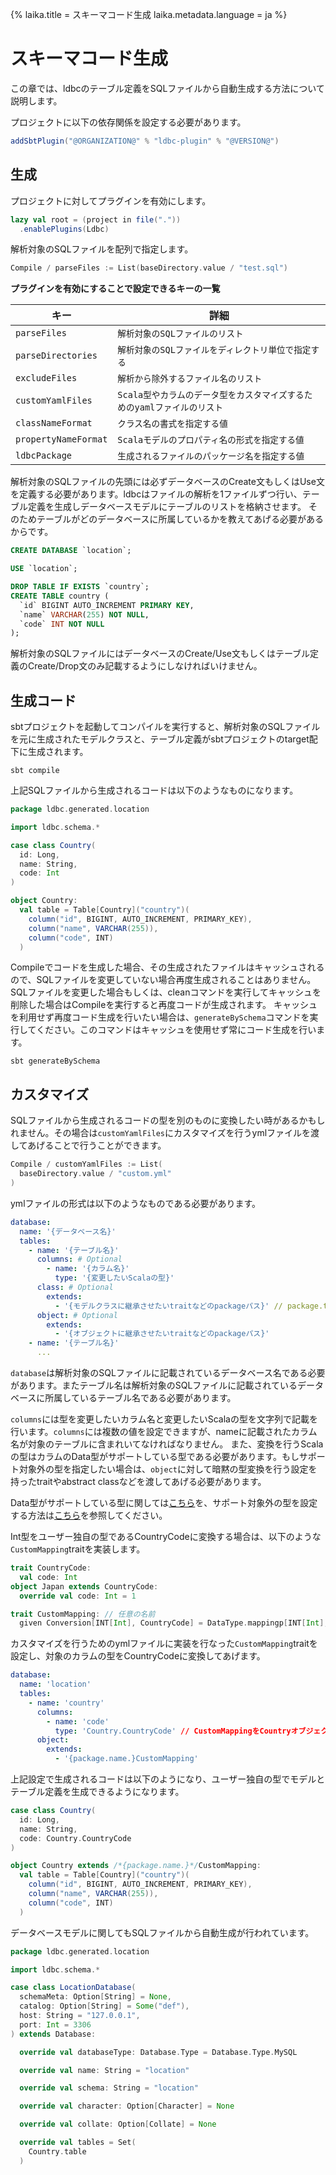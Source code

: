 {%
  laika.title = スキーマコード生成
  laika.metadata.language = ja
%}

# スキーマコード生成

この章では、ldbcのテーブル定義をSQLファイルから自動生成する方法について説明します。

プロジェクトに以下の依存関係を設定する必要があります。

```scala 3
addSbtPlugin("@ORGANIZATION@" % "ldbc-plugin" % "@VERSION@")
```

## 生成

プロジェクトに対してプラグインを有効にします。

```sbt
lazy val root = (project in file("."))
  .enablePlugins(Ldbc)
```

解析対象のSQLファイルを配列で指定します。

```sbt
Compile / parseFiles := List(baseDirectory.value / "test.sql")
```

**プラグインを有効にすることで設定できるキーの一覧**

| キー                   | 詳細                                        |
|----------------------|-------------------------------------------|
| `parseFiles`         | `解析対象のSQLファイルのリスト`                        |
| `parseDirectories`   | `解析対象のSQLファイルをディレクトリ単位で指定する`              |
| `excludeFiles`       | `解析から除外するファイル名のリスト`                       |
| `customYamlFiles`    | `Scala型やカラムのデータ型をカスタマイズするためのyamlファイルのリスト` |
| `classNameFormat`    | `クラス名の書式を指定する値`                           |
| `propertyNameFormat` | `Scalaモデルのプロパティ名の形式を指定する値`                |
| `ldbcPackage`        | `生成されるファイルのパッケージ名を指定する値`                  |

解析対象のSQLファイルの先頭には必ずデータベースのCreate文もしくはUse文を定義する必要があります。ldbcはファイルの解析を1ファイルずつ行い、テーブル定義を生成しデータベースモデルにテーブルのリストを格納させます。
そのためテーブルがどのデータベースに所属しているかを教えてあげる必要があるからです。

```sql
CREATE DATABASE `location`;

USE `location`;

DROP TABLE IF EXISTS `country`;
CREATE TABLE country (
  `id` BIGINT AUTO_INCREMENT PRIMARY KEY,
  `name` VARCHAR(255) NOT NULL,
  `code` INT NOT NULL
);
```

解析対象のSQLファイルにはデータベースのCreate/Use文もしくはテーブル定義のCreate/Drop文のみ記載するようにしなければいけません。

## 生成コード

sbtプロジェクトを起動してコンパイルを実行すると、解析対象のSQLファイルを元に生成されたモデルクラスと、テーブル定義がsbtプロジェクトのtarget配下に生成されます。

```shell
sbt compile
```

上記SQLファイルから生成されるコードは以下のようなものになります。

```scala 3
package ldbc.generated.location

import ldbc.schema.*

case class Country(
  id: Long,
  name: String,
  code: Int
)

object Country:
  val table = Table[Country]("country")(
    column("id", BIGINT, AUTO_INCREMENT, PRIMARY_KEY),
    column("name", VARCHAR(255)),
    column("code", INT)
  )
```

Compileでコードを生成した場合、その生成されたファイルはキャッシュされるので、SQLファイルを変更していない場合再度生成されることはありません。SQLファイルを変更した場合もしくは、cleanコマンドを実行してキャッシュを削除した場合はCompileを実行すると再度コードが生成されます。
キャッシュを利用せず再度コード生成を行いたい場合は、`generateBySchema`コマンドを実行してください。このコマンドはキャッシュを使用せず常にコード生成を行います。

```shell
sbt generateBySchema
```

## カスタマイズ

SQLファイルから生成されるコードの型を別のものに変換したい時があるかもしれません。その場合は`customYamlFiles`にカスタマイズを行うymlファイルを渡してあげることで行うことができます。

```sbt
Compile / customYamlFiles := List(
  baseDirectory.value / "custom.yml"
)
```

ymlファイルの形式は以下のようなものである必要があります。

```yaml
database:
  name: '{データベース名}'
  tables:
    - name: '{テーブル名}'
      columns: # Optional
        - name: '{カラム名}'
          type: '{変更したいScalaの型}'
      class: # Optional
        extends:
          - '{モデルクラスに継承させたいtraitなどのpackageパス}' // package.trait.name
      object: # Optional
        extends:
          - '{オブジェクトに継承させたいtraitなどのpackageパス}'
    - name: '{テーブル名}'
      ...
```

`database`は解析対象のSQLファイルに記載されているデータベース名である必要があります。またテーブル名は解析対象のSQLファイルに記載されているデータベースに所属しているテーブル名である必要があります。

`columns`には型を変更したいカラム名と変更したいScalaの型を文字列で記載を行います。`columns`には複数の値を設定できますが、nameに記載されたカラム名が対象のテーブルに含まれいてなければなりません。
また、変換を行うScalaの型はカラムのData型がサポートしている型である必要があります。もしサポート対象外の型を指定したい場合は、`object`に対して暗黙の型変換を行う設定を持ったtraitやabstract classなどを渡してあげる必要があります。

Data型がサポートしている型に関しては[こちら](/ja/tutorial/Schema.md#データ型)を、サポート対象外の型を設定する方法は[こちら](/ja/tutorial/Schema.md#カスタム-データ型)を参照してください。

Int型をユーザー独自の型であるCountryCodeに変換する場合は、以下のような`CustomMapping`traitを実装します。

```scala 3
trait CountryCode:
  val code: Int
object Japan extends CountryCode:
  override val code: Int = 1

trait CustomMapping: // 任意の名前
  given Conversion[INT[Int], CountryCode] = DataType.mappingp[INT[Int], CountryCode]
```

カスタマイズを行うためのymlファイルに実装を行なった`CustomMapping`traitを設定し、対象のカラムの型をCountryCodeに変換してあげます。

```yaml
database:
  name: 'location'
  tables:
    - name: 'country'
      columns:
        - name: 'code'
          type: 'Country.CountryCode' // CustomMappingをCountryオブジェクトにミックスインさせるのでそこから取得できるように記載
      object:
        extends:
          - '{package.name.}CustomMapping'
```

上記設定で生成されるコードは以下のようになり、ユーザー独自の型でモデルとテーブル定義を生成できるようになります。

```scala 3
case class Country(
  id: Long,
  name: String,
  code: Country.CountryCode
)

object Country extends /*{package.name.}*/CustomMapping:
  val table = Table[Country]("country")(
    column("id", BIGINT, AUTO_INCREMENT, PRIMARY_KEY),
    column("name", VARCHAR(255)),
    column("code", INT)
  )
```

データベースモデルに関してもSQLファイルから自動生成が行われています。

```scala 3
package ldbc.generated.location

import ldbc.schema.*

case class LocationDatabase(
  schemaMeta: Option[String] = None,
  catalog: Option[String] = Some("def"),
  host: String = "127.0.0.1",
  port: Int = 3306
) extends Database:

  override val databaseType: Database.Type = Database.Type.MySQL

  override val name: String = "location"

  override val schema: String = "location"

  override val character: Option[Character] = None

  override val collate: Option[Collate] = None

  override val tables = Set(
    Country.table
  )
```
